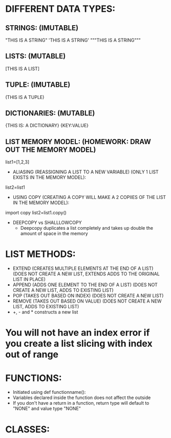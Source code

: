 # DIFFERENT DATA TYPES:

## STRINGS: (IMUTABLE)

"THIS IS A STRING"
'THIS IS A STRING'
"""THIS IS A STRING"""

## LISTS: (MUTABLE)

[THIS IS A LIST]

## TUPLE: (IMUTABLE)

(THIS IS A TUPLE)

## DICTIONARIES: (MUTABLE)

{THIS IS: A DICTIONARY}
{KEY:VALUE}

## LIST MEMORY MODEL: (HOMEWORK: DRAW OUT THE MEMORY MODEL)

list1=[1,2,3]


- ALIASING (REASSIGNING A LIST TO A NEW VARIABLE) (ONLY 1 LIST EXISTS IN THE MEMORY MODEL):

list2=list1

- USING COPY (CREATING A COPY WILL MAKE A 2 COPIIES OF THE LIST IN THE MEMORY MODEL):

import copy
list2=list1.copy()

- DEEPCOPY vs SHALLLOWCOPY
    - Deepcopy duplicates a list completely and takes up double the amount of space in the memory
    

# LIST METHODS:

- EXTEND (CREATES MULTIPLE ELEMENTS AT THE END OF A LIST) (DOES NOT CREATE A NEW LIST, EXTENDS ADDS TO THE ORIGINAL LIST IN PLACE)
- APPEND (ADDS ONE ELEMENT TO THE END OF A LIST) (DOES NOT CREATE A NEW LIST, ADDS TO EXISTING LIST)
- POP (TAKES OUT BASED ON INDEX) (DOES NOT CREATE A NEW LIST)
- REMOVE (TAKES OUT BASED ON VALUE) (DOES NOT CREATE A NEW LIST, ADDS TO EXISTING LIST)
- +, - and * constructs a new list 


# You will not have an index error if you create a list slicing with index out of range 


# FUNCTIONS:
- Initiated using def functionname():
- Variables declared inside the function does not affect the outside
- If you don't have a return in a function, return type will default to "NONE" and value type "NONE"

# CLASSES:


